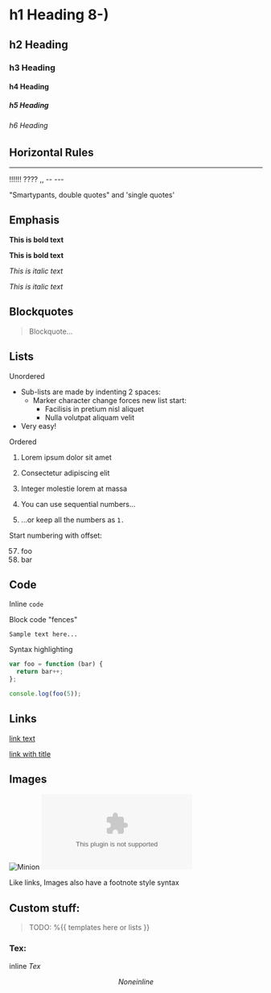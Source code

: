 # h1 Heading 8-)
## h2 Heading
### h3 Heading
#### h4 Heading
##### h5 Heading
###### h6 Heading


## Horizontal Rules

---

!!!!!! ???? ,,  -- ---

"Smartypants, double quotes" and 'single quotes'


## Emphasis

**This is bold text**

__This is bold text__

*This is italic text*

_This is italic text_

## Blockquotes


> Blockquote...


## Lists

Unordered

- Sub-lists are made by indenting 2 spaces:
    - Marker character change forces new list start:
        - Facilisis in pretium nisl aliquet
        - Nulla volutpat aliquam velit
- Very easy!

Ordered

1. Lorem ipsum dolor sit amet
2. Consectetur adipiscing elit
3. Integer molestie lorem at massa


1. You can use sequential numbers...
1. ...or keep all the numbers as `1.`

Start numbering with offset:

57. foo
1. bar


## Code

Inline `code`

Block code "fences"

```
Sample text here...
```

Syntax highlighting

```js
var foo = function (bar) {
  return bar++;
};

console.log(foo(5));
```

## Links

[link text](/test)

[link with title](example.com)

## Images

![Minion](/test.png)
![Stormtroopocat](example.com)

Like links, Images also have a footnote style syntax

## Custom stuff:
> TODO:
%{{
    templates here
    or lists
}}

### Tex:

inline $Tex$

$$
None inline
$$

